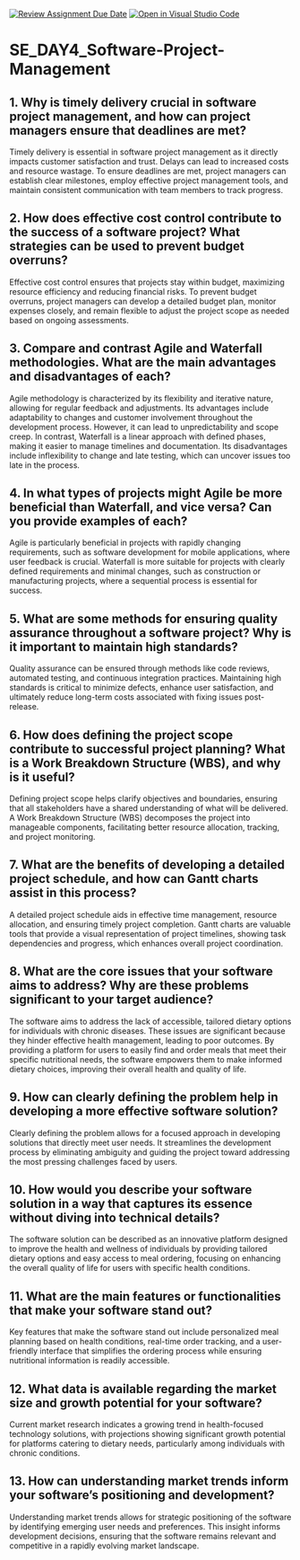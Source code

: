 [![Review Assignment Due Date](https://classroom.github.com/assets/deadline-readme-button-22041afd0340ce965d47ae6ef1cefeee28c7c493a6346c4f15d667ab976d596c.svg)](https://classroom.github.com/a/9pw6JKcu)
[![Open in Visual Studio Code](https://classroom.github.com/assets/open-in-vscode-2e0aaae1b6195c2367325f4f02e2d04e9abb55f0b24a779b69b11b9e10269abc.svg)](https://classroom.github.com/online_ide?assignment_repo_id=18434221&assignment_repo_type=AssignmentRepo)
# SE_DAY4_Software-Project-Management

## 1. Why is timely delivery crucial in software project management, and how can project managers ensure that deadlines are met?
Timely delivery is essential in software project management as it directly impacts customer satisfaction and trust. Delays can lead to increased costs and resource wastage. To ensure deadlines are met, project managers can establish clear milestones, employ effective project management tools, and maintain consistent communication with team members to track progress.

## 2. How does effective cost control contribute to the success of a software project? What strategies can be used to prevent budget overruns?
Effective cost control ensures that projects stay within budget, maximizing resource efficiency and reducing financial risks. To prevent budget overruns, project managers can develop a detailed budget plan, monitor expenses closely, and remain flexible to adjust the project scope as needed based on ongoing assessments.

## 3. Compare and contrast Agile and Waterfall methodologies. What are the main advantages and disadvantages of each?
Agile methodology is characterized by its flexibility and iterative nature, allowing for regular feedback and adjustments. Its advantages include adaptability to changes and customer involvement throughout the development process. However, it can lead to unpredictability and scope creep. In contrast, Waterfall is a linear approach with defined phases, making it easier to manage timelines and documentation. Its disadvantages include inflexibility to change and late testing, which can uncover issues too late in the process.

## 4. In what types of projects might Agile be more beneficial than Waterfall, and vice versa? Can you provide examples of each?
Agile is particularly beneficial in projects with rapidly changing requirements, such as software development for mobile applications, where user feedback is crucial. Waterfall is more suitable for projects with clearly defined requirements and minimal changes, such as construction or manufacturing projects, where a sequential process is essential for success.

## 5. What are some methods for ensuring quality assurance throughout a software project? Why is it important to maintain high standards?
Quality assurance can be ensured through methods like code reviews, automated testing, and continuous integration practices. Maintaining high standards is critical to minimize defects, enhance user satisfaction, and ultimately reduce long-term costs associated with fixing issues post-release.

## 6. How does defining the project scope contribute to successful project planning? What is a Work Breakdown Structure (WBS), and why is it useful?
Defining project scope helps clarify objectives and boundaries, ensuring that all stakeholders have a shared understanding of what will be delivered. A Work Breakdown Structure (WBS) decomposes the project into manageable components, facilitating better resource allocation, tracking, and project monitoring.

## 7. What are the benefits of developing a detailed project schedule, and how can Gantt charts assist in this process?
A detailed project schedule aids in effective time management, resource allocation, and ensuring timely project completion. Gantt charts are valuable tools that provide a visual representation of project timelines, showing task dependencies and progress, which enhances overall project coordination.

## 8. What are the core issues that your software aims to address? Why are these problems significant to your target audience?
The software aims to address the lack of accessible, tailored dietary options for individuals with chronic diseases. These issues are significant because they hinder effective health management, leading to poor outcomes. By providing a platform for users to easily find and order meals that meet their specific nutritional needs, the software empowers them to make informed dietary choices, improving their overall health and quality of life.
## 9. How can clearly defining the problem help in developing a more effective software solution?
Clearly defining the problem allows for a focused approach in developing solutions that directly meet user needs. It streamlines the development process by eliminating ambiguity and guiding the project toward addressing the most pressing challenges faced by users.

## 10. How would you describe your software solution in a way that captures its essence without diving into technical details?
The software solution can be described as an innovative platform designed to improve the health and wellness of individuals by providing tailored dietary options and easy access to meal ordering, focusing on enhancing the overall quality of life for users with specific health conditions.

## 11. What are the main features or functionalities that make your software stand out?
Key features that make the software stand out include personalized meal planning based on health conditions, real-time order tracking, and a user-friendly interface that simplifies the ordering process while ensuring nutritional information is readily accessible.

## 12. What data is available regarding the market size and growth potential for your software?
Current market research indicates a growing trend in health-focused technology solutions, with projections showing significant growth potential for platforms catering to dietary needs, particularly among individuals with chronic conditions.

## 13. How can understanding market trends inform your software’s positioning and development?
Understanding market trends allows for strategic positioning of the software by identifying emerging user needs and preferences. This insight informs development decisions, ensuring that the software remains relevant and competitive in a rapidly evolving market landscape.

